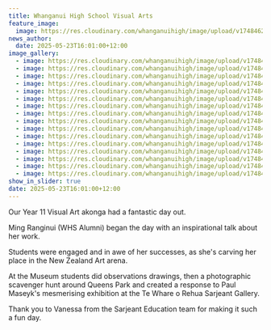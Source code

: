 ```yaml
---
title: Whanganui High School Visual Arts
feature_image:
  image: https://res.cloudinary.com/whanganuihigh/image/upload/v1748462023/News/vis2.jpg
news_author:
  date: 2025-05-23T16:01:00+12:00
image_gallery:
  - image: https://res.cloudinary.com/whanganuihigh/image/upload/v1748462023/News/vis1.jpg
  - image: https://res.cloudinary.com/whanganuihigh/image/upload/v1748462024/News/vis3.jpg
  - image: https://res.cloudinary.com/whanganuihigh/image/upload/v1748462022/News/vis4.jpg
  - image: https://res.cloudinary.com/whanganuihigh/image/upload/v1748462018/News/vis5.jpg
  - image: https://res.cloudinary.com/whanganuihigh/image/upload/v1748462017/News/vis6.jpg
  - image: https://res.cloudinary.com/whanganuihigh/image/upload/v1748462017/News/vis8.jpg
  - image: https://res.cloudinary.com/whanganuihigh/image/upload/v1748462017/News/vis7.jpg
  - image: https://res.cloudinary.com/whanganuihigh/image/upload/v1748462016/News/vis9.jpg
  - image: https://res.cloudinary.com/whanganuihigh/image/upload/v1748462015/News/vis10.jpg
  - image: https://res.cloudinary.com/whanganuihigh/image/upload/v1748462010/News/vis11.jpg
  - image: https://res.cloudinary.com/whanganuihigh/image/upload/v1748462010/News/vis14.jpg
  - image: https://res.cloudinary.com/whanganuihigh/image/upload/v1748462009/News/vis15.jpg
  - image: https://res.cloudinary.com/whanganuihigh/image/upload/v1748462009/News/vis16.jpg
  - image: https://res.cloudinary.com/whanganuihigh/image/upload/v1748462009/News/vis12.jpg
  - image: https://res.cloudinary.com/whanganuihigh/image/upload/v1748462009/News/vis13.jpg
  - image: https://res.cloudinary.com/whanganuihigh/image/upload/v1748462009/News/vis17.jpg
show_in_slider: true
date: 2025-05-23T16:01:00+12:00
---
```

Our Year 11 Visual Art akonga had a fantastic day out. 

Ming Ranginui (WHS Alumni) began the day with an inspirational talk about her work. 

Students were engaged and in awe of her successes, as she's carving her place in the New Zealand Art arena.

At the Museum students did observations drawings, then a photographic scavenger hunt around Queens Park and created a response to Paul Maseyk's mesmerising exhibition at the Te Whare o Rehua Sarjeant Gallery.

Thank you to Vanessa from the Sarjeant Education team for making it such a fun day.
